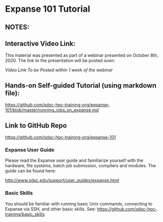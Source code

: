 # Expanse 101 Tutorial

## NOTES:

## Interactive Video Link:
This material was presented as part of a webinar presented on October 8th, 2020.
The link to the presentation will be posted soon:

*Video Link To be Posted within 1 week of the webinar*

## Hands-on Self-guided Tutorial (using markdown file):

https://github.com/sdsc-hpc-training-org/expanse-101/blob/master/running_jobs_on_expanse.md

## Link to GitHub Repo
https://github.com/sdsc-hpc-training-org/expanse-101

### Expanse User Guide
Please read the Expanse user guide and familiarize yourself with the hardware, file systems, batch job submission, compilers and modules. The guide can be found here:

http://www.sdsc.edu/support/user_guides/expanse.html

### Basic Skills
You should be familiar with running basic Unix commands, connecting to Expanse via SSH, and other basic skills. See:
https://github.com/sdsc-hpc-training/basic_skills

